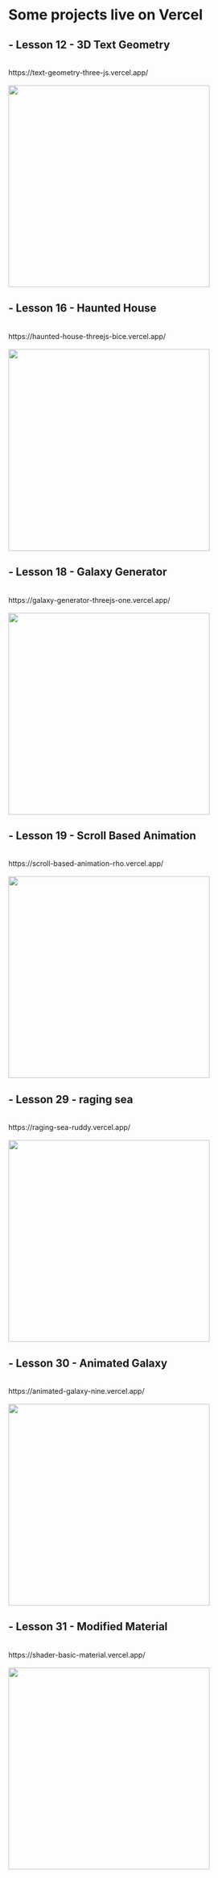 <h1>Some projects live on Vercel</h1>

<h2> - Lesson 12 - 3D Text Geometry</h2> <br>
https://text-geometry-three-js.vercel.app/ <br><br>
<img src="https://github.com/user-attachments/assets/8eca2b54-d737-40b1-99bb-58fddc13a061" width="400">


<h2> - Lesson 16 - Haunted House</h2> <br>
https://haunted-house-threejs-bice.vercel.app/ <br><br>
<img src="https://github.com/user-attachments/assets/5484916f-c18a-40ef-876c-6fbfee2f9394" width="400">

<h2> - Lesson 18 - Galaxy Generator</h2> <br>
https://galaxy-generator-threejs-one.vercel.app/ <br><br>
<img src="https://github.com/user-attachments/assets/03c40bbb-7399-428f-a77b-5760f5b8352e" width="400">

<h2> - Lesson 19 - Scroll Based Animation </h2> <br>
https://scroll-based-animation-rho.vercel.app/ <br><br>
<img src="https://github.com/user-attachments/assets/5facfd65-9aa1-463e-857a-cd5c39baeaf9" width="400">

<h2> - Lesson 29 - raging sea </h2> <br>
https://raging-sea-ruddy.vercel.app/ <br><br>
<img src="https://github.com/user-attachments/assets/0da1633a-9397-4a43-bfdf-dc367a78f16a" width="400">

<h2> - Lesson 30 - Animated Galaxy </h2> <br>
https://animated-galaxy-nine.vercel.app/ <br><br>
<img src="https://github.com/user-attachments/assets/3fbbb823-d4fe-405f-bc88-7c466a50b4c9" width="400">

<h2> - Lesson 31 - Modified Material </h2> <br>
https://shader-basic-material.vercel.app/ <br><br>
<img src="https://github.com/user-attachments/assets/2ac55d94-5f5c-42a5-84e6-175ec181d8f2" width="400">
